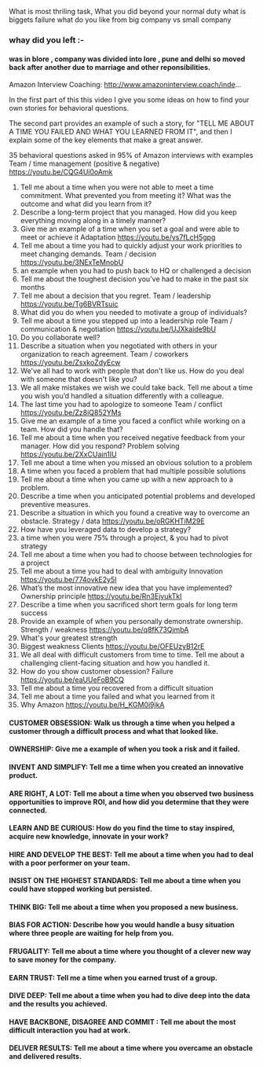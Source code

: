 What is most thriling task,
What you did beyond your normal duty
what is biggets failure
what do you like from big company vs small company
### whay did you left :- 
#### was in blore , company was divided into lore , pune and delhi so moved back after another due to marriage and other reponsibilities.


Amazon Interview Coaching: http://www.amazoninterview.coach/inde... 

In the first part of this this video I give you some ideas on how to find your own stories for behavioral questions.

The second part provides an example of such a story, for "TELL ME ABOUT A TIME YOU FAILED AND WHAT YOU LEARNED FROM IT", and then I explain some of the key elements that make a great answer.

35 behavioral questions asked in 95% of Amazon interviews with examples
Team / time management (positive & negative) https://youtu.be/CQG4Ui0oAmk 
1. Tell me about a time when you were not able to meet a time commitment. What prevented you from meeting it? What was the outcome and what did you learn from it?
2. Describe a long-term project that you managed. How did you keep everything moving along in a timely manner?
3. Give me an example of a time when you set a goal and were able to meet or achieve it
Adaptation https://youtu.be/ys7fLcH5gpg 
4. Tell me about a time you had to quickly adjust your work priorities to meet changing demands.
Team / decision https://youtu.be/3NExTeMnobU
5. an example when you had to push back to HQ or challenged a decision
6. Tell me about the toughest decision you've had to make in the past six months
7. Tell me about a decision that you regret.
Team / leadership https://youtu.be/Tg6BVRTsuic 
8. What did you do when you needed to motivate a group of individuals?
9. Tell me about a time you stepped up into a leadership role
Team / communication & negotiation https://youtu.be/UJXkaide9bU 
10. Do you collaborate well?
11. Describe a situation when you negotiated with others in your organization to reach agreement.
Team / coworkers https://youtu.be/ZsxkoZdyEcw 
12. We've all had to work with people that don't like us. How do you deal with someone that doesn't like you?
13. We all make mistakes we wish we could take back. Tell me about a time you wish you’d handled a situation differently with a colleague.
14. The last time you had to apologize to someone
Team / conflict https://youtu.be/Zz8iQ852YMs 
15. Give me an example of a time you faced a conflict while working on a team. How did you handle that?
16. Tell me about a time when you received negative feedback from your manager. How did you respond?
Problem solving https://youtu.be/2XxCUain1IU 
17. Tell me about a time when you missed an obvious solution to a problem
18. A time when you faced a problem that had multiple possible solutions
19. Tell me about a time when you came up with a new approach to a problem.
20. Describe a time when you anticipated potential problems and developed preventive measures.
21. Describe a situation in which you found a creative way to overcome an obstacle.
Strategy / data https://youtu.be/oRGKHTiM29E 
22. How have you leveraged data to develop a strategy?
23. a time when you were 75% through a project, & you had to pivot strategy
24. Tell me about a time when you had to choose between technologies for a project
25. Tell me about a time you had to deal with ambiguity
Innovation https://youtu.be/774ovkE2y5I 
26. What’s the most innovative new idea that you have implemented?
Ownership principle https://youtu.be/Rn3EjvukTkI 
27. Describe a time when you sacrificed short term goals for long term success
28. Provide an example of when you personally demonstrate ownership.
Strength / weakness https://youtu.be/q8fK73QjmbA 
29. What's your greatest strength
30. Biggest weakness
Clients https://youtu.be/OFEUzyB12rE 
31. We all deal with difficult customers from time to time. Tell me about a challenging client-facing situation and how you handled it.
32. How do you show customer obsession?
Failure https://youtu.be/eaUUeFoB9CQ 
33. Tell me about a time you recovered from a difficult situation
34. Tell me about a time you failed and what you learned from it
35. Why Amazon https://youtu.be/H_KGM0i9jkA



#### CUSTOMER OBSESSION: Walk us through a time when you helped a customer through a difficult process and what that looked like.
#### OWNERSHIP: Give me a example of when you took a risk and it failed.
#### INVENT AND SIMPLIFY: Tell me a time when you created an innovative product.
#### ARE RIGHT, A LOT: Tell me about a time when you observed two business opportunities to improve ROI, and how did you determine that they were connected.
#### LEARN AND BE CURIOUS: How do you find the time to stay inspired, acquire new knowledge, innovate in your work?
#### HIRE AND DEVELOP THE BEST: Tell me about a time when you had to deal with a poor performer on your team.
#### INSIST ON THE HIGHEST STANDARDS: Tell me about a time when you could have stopped working but persisted.
#### THINK BIG: Tell me about a time when you proposed a new business.
#### BIAS FOR ACTION: Describe how you would handle a busy situation where three people are waiting for help from you.
#### FRUGALITY: Tell me about a time where you thought of a clever new way to save money for the company.
#### EARN TRUST: Tell me a time when you earned trust of a group.
#### DIVE DEEP: Tell me about a time when you had to dive deep into the data and the results you achieved.
#### HAVE BACKBONE, DISAGREE AND COMMIT : Tell me about the most difficult interaction you had at work.
#### DELIVER RESULTS: Tell me about a time where you overcame an obstacle and delivered results.

